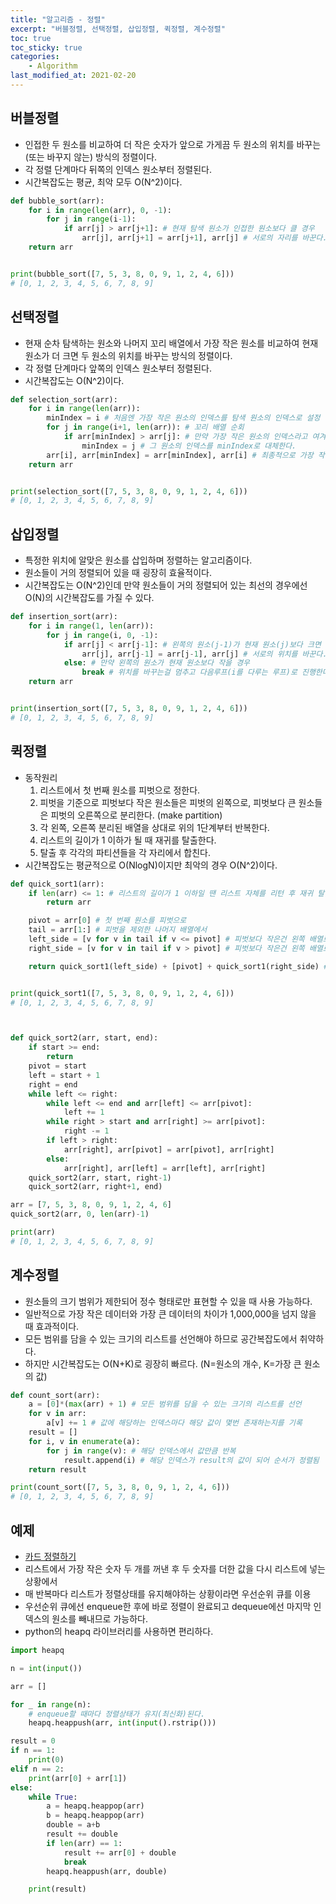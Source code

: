 ```yaml
---
title: "알고리즘 - 정렬"
excerpt: "버블정렬, 선택정렬, 삽입정렬, 퀵정렬, 계수정렬"
toc: true
toc_sticky: true
categories:
    - Algorithm
last_modified_at: 2021-02-20
---
```


## 버블정렬

-   인접한 두 원소를 비교하여 더 작은 숫자가 앞으로 가게끔 두 원소의 위치를 바꾸는(또는 바꾸지 않는) 방식의 정렬이다.
-   각 정렬 단계마다 뒤쪽의 인덱스 원소부터 정렬된다.
-   시간복잡도는 평균, 최악 모두 O(N^2)이다.

```python
def bubble_sort(arr):
    for i in range(len(arr), 0, -1):
        for j in range(i-1):
            if arr[j] > arr[j+1]: # 현재 탐색 원소가 인접한 원소보다 클 경우
                arr[j], arr[j+1] = arr[j+1], arr[j] # 서로의 자리를 바꾼다.
    return arr


print(bubble_sort([7, 5, 3, 8, 0, 9, 1, 2, 4, 6]))
# [0, 1, 2, 3, 4, 5, 6, 7, 8, 9]
```

## 선택정렬

-   현재 순차 탐색하는 원소와 나머지 꼬리 배열에서 가장 작은 원소를 비교하여 현재 원소가 더 크면 두 원소의 위치를 바꾸는 방식의 정렬이다.
-   각 정렬 단계마다 앞쪽의 인덱스 원소부터 정렬된다.
-   시간복잡도는 O(N^2)이다.

```python
def selection_sort(arr):
    for i in range(len(arr)):
        minIndex = i # 처음엔 가장 작은 원소의 인덱스를 탐색 원소의 인덱스로 설정
        for j in range(i+1, len(arr)): # 꼬리 배열 순회
            if arr[minIndex] > arr[j]: # 만약 가장 작은 원소의 인덱스라고 여겨지는 minIndex의 원소보다 더 작은게 등장하면
                minIndex = j # 그 원소의 인덱스를 minIndex로 대체한다.
        arr[i], arr[minIndex] = arr[minIndex], arr[i] # 최종적으로 가장 작은 원소의 인덱스가 확정되면 해당 인덱스의 원소와 현재 탐색 원소의 위치를 바꾼다.
    return arr


print(selection_sort([7, 5, 3, 8, 0, 9, 1, 2, 4, 6]))
# [0, 1, 2, 3, 4, 5, 6, 7, 8, 9]
```

## 삽입정렬

-   특정한 위치에 알맞은 원소를 삽입하며 정렬하는 알고리즘이다.
-   원소들이 거의 정렬되어 있을 때 굉장히 효율적이다.
-   시간복잡도는 O(N^2)인데 만약 원소들이 거의 정렬되어 있는 최선의 경우에선 O(N)의 시간복잡도를 가질 수 있다.

```python
def insertion_sort(arr):
    for i in range(1, len(arr)):
        for j in range(i, 0, -1):
            if arr[j] < arr[j-1]: # 왼쪽의 원소(j-1)가 현재 원소(j)보다 크면
                arr[j], arr[j-1] = arr[j-1], arr[j] # 서로의 위치를 바꾼다. (현재 원소(j)를 더 왼쪽으로 위치시킨다.)
            else: # 만약 왼쪽의 원소가 현재 원소보다 작을 경우
                break # 위치를 바꾸는걸 멈추고 다음루프(i를 다루는 루프)로 진행한다.
    return arr


print(insertion_sort([7, 5, 3, 8, 0, 9, 1, 2, 4, 6]))
# [0, 1, 2, 3, 4, 5, 6, 7, 8, 9]
```

## 퀵정렬

-   동작원리
    1. 리스트에서 첫 번째 원소를 피벗으로 정한다.
    2. 피벗을 기준으로 피벗보다 작은 원소들은 피벗의 왼쪽으로, 피벗보다 큰 원소들은 피벗의 오른쪽으로 분리한다. (make partition)
    3. 각 왼쪽, 오른쪽 분리된 배열을 상대로 위의 1단계부터 반복한다.
    4. 리스트의 길이가 1 이하가 될 때 재귀를 탈출한다.
    5. 탈출 후 각각의 파티션들을 각 자리에서 합친다.
-   시간복잡도는 평균적으로 O(NlogN)이지만 최악의 경우 O(N^2)이다.

```python
def quick_sort1(arr):
    if len(arr) <= 1: # 리스트의 길이가 1 이하일 땐 리스트 자체를 리턴 후 재귀 탈출
        return arr

    pivot = arr[0] # 첫 번째 원소를 피벗으로
    tail = arr[1:] # 피벗을 제외한 나머지 배열에서
    left_side = [v for v in tail if v <= pivot] # 피벗보다 작은건 왼쪽 배열로
    right_side = [v for v in tail if v > pivot] # 피벗보다 작은건 왼쪽 배열로 만든다.

    return quick_sort1(left_side) + [pivot] + quick_sort1(right_side) # 재귀적으로 호출 후 각 자리에서 합친 후 리턴


print(quick_sort1([7, 5, 3, 8, 0, 9, 1, 2, 4, 6]))
# [0, 1, 2, 3, 4, 5, 6, 7, 8, 9]



def quick_sort2(arr, start, end):
    if start >= end:
        return
    pivot = start
    left = start + 1
    right = end
    while left <= right:
        while left <= end and arr[left] <= arr[pivot]:
            left += 1
        while right > start and arr[right] >= arr[pivot]:
            right -= 1
        if left > right:
            arr[right], arr[pivot] = arr[pivot], arr[right]
        else:
            arr[right], arr[left] = arr[left], arr[right]
    quick_sort2(arr, start, right-1)
    quick_sort2(arr, right+1, end)

arr = [7, 5, 3, 8, 0, 9, 1, 2, 4, 6]
quick_sort2(arr, 0, len(arr)-1)

print(arr)
# [0, 1, 2, 3, 4, 5, 6, 7, 8, 9]
```

## 계수정렬

-   원소들의 크기 범위가 제한되어 정수 형태로만 표현할 수 있을 때 사용 가능하다.
-   일반적으로 가장 작은 데이터와 가장 큰 데이터의 차이가 1,000,000을 넘지 않을 때 효과적이다.
-   모든 범위를 담을 수 있는 크기의 리스트를 선언해야 하므로 공간복잡도에서 취약하다.
-   하지만 시간복잡도는 O(N+K)로 굉장히 빠르다. (N=원소의 개수, K=가장 큰 원소의 값)

```python
def count_sort(arr):
    a = [0]*(max(arr) + 1) # 모든 범위를 담을 수 있는 크기의 리스트를 선언
    for v in arr:
        a[v] += 1 # 값에 해당하는 인덱스마다 해당 값이 몇번 존재하는지를 기록
    result = []
    for i, v in enumerate(a):
        for j in range(v): # 해당 인덱스에서 값만큼 반복
            result.append(i) # 해당 인덱스가 result의 값이 되어 순서가 정렬됨
    return result

print(count_sort([7, 5, 3, 8, 0, 9, 1, 2, 4, 6]))
# [0, 1, 2, 3, 4, 5, 6, 7, 8, 9]
```

## 예제

-   [카드 정렬하기](https://www.acmicpc.net/problem/1715)
-   리스트에서 가장 작은 숫자 두 개를 꺼낸 후 두 숫자를 더한 값을 다시 리스트에 넣는 상황에서
-   매 반복마다 리스트가 정렬상태를 유지해야하는 상황이라면 우선순위 큐를 이용
-   우선순위 큐에선 enqueue한 후에 바로 정렬이 완료되고 dequeue에선 마지막 인덱스의 원소를 빼내므로 가능하다.
-   python의 heapq 라이브러리를 사용하면 편리하다.

```python
import heapq

n = int(input())

arr = []

for _ in range(n):
    # enqueue할 때마다 정렬상태가 유지(최신화)된다.
    heapq.heappush(arr, int(input().rstrip()))

result = 0
if n == 1:
    print(0)
elif n == 2:
    print(arr[0] + arr[1])
else:
    while True:
        a = heapq.heappop(arr)
        b = heapq.heappop(arr)
        double = a+b
        result += double
        if len(arr) == 1:
            result += arr[0] + double
            break
        heapq.heappush(arr, double)

    print(result)

```

